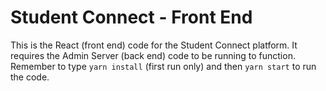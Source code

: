 # Student Connect - Front End
This is the React (front end) code for the Student Connect platform.
It requires the Admin Server (back end) code to be running to function.
Remember to type `yarn install` (first run only) and then `yarn start` to run the code.
